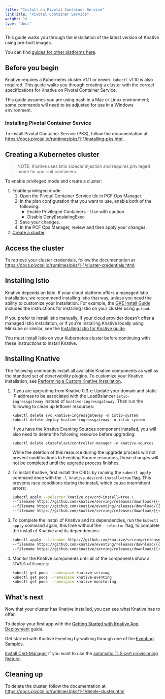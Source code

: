 ```yaml
---
title: "Install on Pivotal Container Service"
linkTitle: "Pivotal Container Service"
weight: 10
type: "docs"
---
```


This guide walks you through the installation of the latest version of Knative
using pre-built images.

You can find [guides for other platforms here](./README.md).

## Before you begin

Knative requires a Kubernetes cluster v1.11 or newer. `kubectl` v1.10 is also
required. This guide walks you through creating a cluster with the correct
specifications for Knative on Pivotal Container Service.

This guide assumes you are using bash in a Mac or Linux environment; some
commands will need to be adjusted for use in a Windows environment.

### Installing Pivotal Container Service

To install Pivotal Container Service (PKS), follow the documentation at
https://docs.pivotal.io/runtimes/pks/1-1/installing-pks.html.

## Creating a Kubernetes cluster

> NOTE: Knative uses Istio sidecar injection and requires privileged mode for
> your init containers.

To enable privileged mode and create a cluster:

1. Enable privileged mode:
   1. Open the Pivotal Container Service tile in PCF Ops Manager.
   1. In the plan configuration that you want to use, enable both of the
      following:
      - Enable Privileged Containers - Use with caution
      - Disable DenyEscalatingExec
   1. Save your changes.
   1. In the PCF Ops Manager, review and then apply your changes.
1. [Create a cluster](https://docs.pivotal.io/runtimes/pks/1-1/create-cluster.html).

## Access the cluster

To retrieve your cluster credentials, follow the documentation at
https://docs.pivotal.io/runtimes/pks/1-1/cluster-credentials.html.

## Installing Istio

Knative depends on Istio. If your cloud platform offers a managed Istio
installation, we recommend installing Istio that way, unless you need the
ability to customize your installation. For example, the
[GKE Install Guide](./knative-with-gke.md) includes the instructions for
installing Istio on your cluster using `gcloud`.

If you prefer to install Istio manually, if your cloud provider doesn't offer a
managed Istio installation, or if you're installing Knative locally using
Minkube or similar, see the
[Installing Istio for Knative guide](./installing-istio.md).

You must install Istio on your Kubernetes cluster before continuing with these
instructions to install Knative.

## Installing Knative

The following commands install all available Knative components as well as the
standard set of observability plugins. To customize your Knative installation,
see [Performing a Custom Knative Installation](./Knative-custom-install.md).

1. If you are upgrading from Knative 0.3.x: Update your domain and static IP
   address to be associated with the LoadBalancer `istio-ingressgateway` instead
   of `knative-ingressgateway`. Then run the following to clean up leftover
   resources:

   ```
   kubectl delete svc knative-ingressgateway -n istio-system
   kubectl delete deploy knative-ingressgateway -n istio-system
   ```

   If you have the Knative Eventing Sources component installed, you will also
   need to delete the following resource before upgrading:

   ```
   kubectl delete statefulset/controller-manager -n knative-sources
   ```

   While the deletion of this resource during the upgrade process will not
   prevent modifications to Eventing Source resources, those changes will not be
   completed until the upgrade process finishes.

1. To install Knative, first install the CRDs by running the `kubectl apply`
   command once with the `-l knative.dev/crd-install=true` flag. This prevents
   race conditions during the install, which cause intermittent errors:

   ```bash
   kubectl apply --selector knative.dev/crd-install=true \
   --filename https://github.com/knative/serving/releases/download/{{< version >}}/serving.yaml \
   --filename https://github.com/knative/eventing/releases/download/{{< version >}}/release.yaml \
   --filename https://github.com/knative/serving/releases/download/{{< version >}}/monitoring.yaml
   ```

1. To complete the install of Knative and its dependencies, run the
   `kubectl apply` command again, this time without the `--selector` flag, to
   complete the install of Knative and its dependencies:

   ```bash
   kubectl apply --filename https://github.com/knative/serving/releases/download/{{< version >}}/serving.yaml \
   --filename https://github.com/knative/eventing/releases/download/{{< version >}}/release.yaml \
   --filename https://github.com/knative/serving/releases/download/{{< version >}}/monitoring.yaml
   ```

1. Monitor the Knative components until all of the components show a `STATUS` of
   `Running`:
   ```bash
   kubectl get pods --namespace knative-serving
   kubectl get pods --namespace knative-eventing
   kubectl get pods --namespace knative-monitoring
   ```

## What's next

Now that your cluster has Knative installed, you can see what Knative has to
offer.

To deploy your first app with the
[Getting Started with Knative App Deployment](./getting-started-knative-app.md)
guide.

Get started with Knative Eventing by walking through one of the
[Eventing Samples](../eventing/samples/).

[Install Cert-Manager](../serving/installing-cert-manager.md) if you want to use
the [automatic TLS cert provisioning feature](../serving/using-auto-tls.md).

## Cleaning up

To delete the cluster, follow the documentation at
https://docs.pivotal.io/runtimes/pks/1-1/delete-cluster.html.
